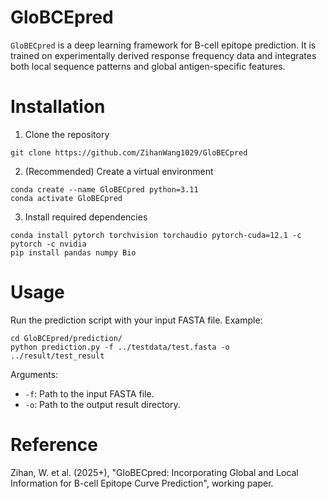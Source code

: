 # GloBCEpred

``GloBECpred`` is a deep learning framework for B-cell epitope prediction. It is trained on experimentally derived response frequency data and integrates both local sequence patterns and global antigen-specific features.

# Installation

1.  Clone the repository
```
git clone https://github.com/ZihanWang1029/GloBECpred
```
2.   (Recommended) Create a virtual environment
```conda deactivate
conda create --name GloBECpred python=3.11
conda activate GloBECpred
```
3.  Install required dependencies
```
conda install pytorch torchvision torchaudio pytorch-cuda=12.1 -c pytorch -c nvidia
pip install pandas numpy Bio
```

#  Usage

Run the prediction script with your input FASTA file. Example:
```
cd GloBCEpred/prediction/
python prediction.py -f ../testdata/test.fasta -o ../result/test_result
```
Arguments:
-   `-f`: Path to the input FASTA file.
-   `-o`: Path to the output result directory.

# Reference
Zihan, W. et al. (2025+), "GloBECpred: Incorporating Global and Local Information for B-cell Epitope Curve Prediction", working paper.
